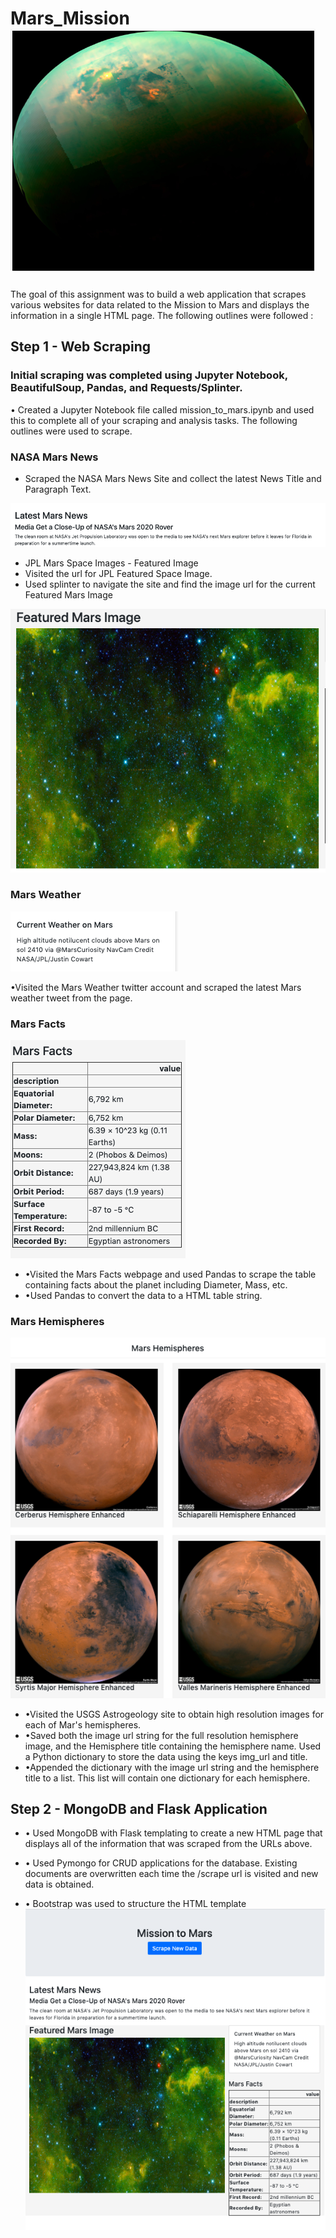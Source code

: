 # Mars_Mission ![pic](/Mars.png)


The goal of  this assignment was to  build a web application that scrapes various websites for data related to the Mission to Mars and displays the information in a single HTML page. The following outlines were followed :

## Step 1 - Web Scraping

### Initial scraping  was completed using Jupyter Notebook, BeautifulSoup, Pandas, and Requests/Splinter.
•	Created a Jupyter Notebook file called mission_to_mars.ipynb and used this to complete all of your scraping and analysis       tasks. The following outlines were used to scrape.

### NASA Mars News

  * Scraped the NASA Mars News Site and collect the latest News Title and Paragraph Text.
  
  ![pic](/LatestNews.png)
  
  * JPL Mars Space Images - Featured Image
  * Visited the url for JPL Featured Space Image.
  * Used splinter to navigate the site and find the image url for the current Featured Mars Image 
   
   ![pic](/FeaturedImage.png)


### Mars Weather
 
 ![pic](/CurrentWeather.png)

•Visited the Mars Weather twitter account and scraped the latest Mars weather tweet from the page. 

### Mars Facts
 
 ![pic](/MarsFacts.png)
 
* •Visited the Mars Facts webpage and used Pandas to scrape the table containing facts about the planet including           Diameter, Mass, etc.
* •Used Pandas to convert the data to a HTML table string.

### Mars Hemispheres

 ![pic](/4Hemispheres.png)
 
* •Visited the USGS Astrogeology site to obtain high resolution images for each of Mar's hemispheres.
* •Saved both the image url string for the full resolution hemisphere image, and the Hemisphere title containing the hemisphere name. Used a Python dictionary to store the data using the keys img_url and title.
* •Appended the dictionary with the image url string and the hemisphere title to a list. This list will contain one dictionary   for each hemisphere.

## Step 2 - MongoDB and Flask Application
 
* • Used MongoDB with Flask templating to create a new HTML page that displays all of the information that was scraped from the   URLs above.
* • Used Pymongo for CRUD applications for the database. Existing documents are overwritten  each time the /scrape url is         visited and new data is obtained.

* • Bootstrap was used to structure the HTML template 
 ![pic](/Page1.png)

